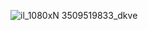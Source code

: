 ![il_1080xN 3509519833_dkve](https://github.com/praxton74/TOP-250/assets/94388365/bdf814af-35eb-4e36-beba-7089f0fe22e0)
